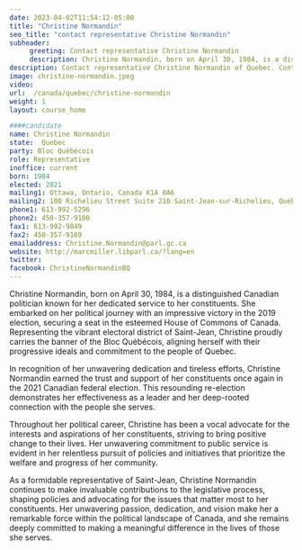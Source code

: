 ```yaml
---
date: 2023-04-02T11:54:12-05:00
title: "Christine Normandin"
seo_title: "contact representative Christine Normandin"
subheader:
     greeting: Contact representative Christine Normandin
     description: Christine Normandin, born on April 30, 1984, is a distinguished Canadian politician known for her dedicated service to her constituents.
description: Contact representative Christine Normandin of Quebec. Contact information for Christine Normandin includes email address, phone number, and mailing address.
image: christine-normandin.jpeg
video:
url:  /canada/quebec/christine-normandin
weight: 1
layout: course_home

####candidate
name: Christine Normandin
state:	Quebec
party: Bloc Québécois
role: Representative
inoffice: current
born: 1984
elected: 2021
mailing1: Ottawa, Ontario, Canada K1A 0A6
mailing2: 100 Richelieu Street Suite 210 Saint-Jean-sur-Richelieu, Quebec J3B 6X3
phone1: 613-992-5296
phone2: 450-357-9100
fax1: 613-992-9849
fax2: 450-357-9109
emailaddress: Christine.Normandin@parl.gc.ca
website: http://marcmiller.libparl.ca/?lang=en
twitter:
facebook: ChristineNormandinBQ
---
```


Christine Normandin, born on April 30, 1984, is a distinguished Canadian politician known for her dedicated service to her constituents. She embarked on her political journey with an impressive victory in the 2019 election, securing a seat in the esteemed House of Commons of Canada. Representing the vibrant electoral district of Saint-Jean, Christine proudly carries the banner of the Bloc Québécois, aligning herself with their progressive ideals and commitment to the people of Quebec.

In recognition of her unwavering dedication and tireless efforts, Christine Normandin earned the trust and support of her constituents once again in the 2021 Canadian federal election. This resounding re-election demonstrates her effectiveness as a leader and her deep-rooted connection with the people she serves.

Throughout her political career, Christine has been a vocal advocate for the interests and aspirations of her constituents, striving to bring positive change to their lives. Her unwavering commitment to public service is evident in her relentless pursuit of policies and initiatives that prioritize the welfare and progress of her community.

As a formidable representative of Saint-Jean, Christine Normandin continues to make invaluable contributions to the legislative process, shaping policies and advocating for the issues that matter most to her constituents. Her unwavering passion, dedication, and vision make her a remarkable force within the political landscape of Canada, and she remains deeply committed to making a meaningful difference in the lives of those she serves.
